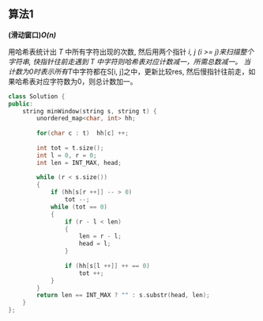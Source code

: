 ## 算法1

**(滑动窗口)*O(n)***

用哈希表统计出 *T* 中所有字符出现的次数, 然后用两个指针 *i, j (i >= j)*来扫描整个字符串, 快指针往前走遇到 *T* 中字符则哈希表对应计数减一，所需总数减一。 当计数为0时表示所有*T*中字符都在S[i, j]之中，更新比较res, 然后慢指针往前走，如果哈希表对应字符数为0，则总计数加一。

```CPP
class Solution {
public:
    string minWindow(string s, string t) {
        unordered_map<char, int> hh;
        
        for(char c : t)  hh[c] ++;
        
        int tot = t.size();
        int l = 0, r = 0;
        int len = INT_MAX, head;
        
        while (r < s.size())
        {
            if (hh[s[r ++]] -- > 0)
                tot --;
            while (tot == 0)
            {
                if (r - l < len)
                {
                    len = r - l;
                    head = l;
                }
                
                if (hh[s[l ++]] ++ == 0)
                    tot ++;
            }
        }
        return len == INT_MAX ? "" : s.substr(head, len);
    }
};
```